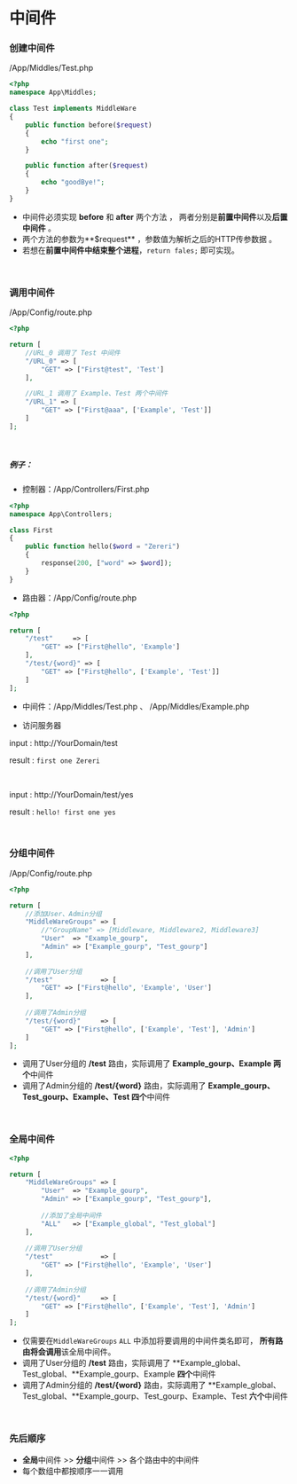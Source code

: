 # 中间件

### 创建中间件

/App/Middles/Test.php

``` php
<?php
namespace App\Middles;

class Test implements MiddleWare
{
    public function before($request)
    {
        echo "first one";
    }

    public function after($request)
    {
        echo "goodBye!";
    }
}
```

- 中间件必须实现 **before** 和 **after** 两个方法 ， 两者分别是**前置中间件**以及**后置中间件** 。
- 两个方法的参数为**$request** ，参数值为解析之后的HTTP传参数据 。
- 若想在**前置中间件中结束整个进程**，`return fales;` 即可实现。


<br/>

### 调用中间件

/App/Config/route.php

```php
<?php

return [
    //URL_0 调用了 Test 中间件
    "/URL_0" => [
        "GET" => ["First@test", 'Test']
    ],

    //URL_1 调用了 Example、Test 两个中间件
    "/URL_1" => [
        "GET" => ["First@aaa", ['Example', 'Test']]
    ]
];
```

<br/>

##### 例子：

- 控制器：/App/Controllers/First.php

``` php
<?php
namespace App\Controllers;

class First
{
    public function hello($word = "Zereri")
    {
        response(200, ["word" => $word]);
    }
}
```

- 路由器：/App/Config/route.php

```php
<?php

return [
    "/test"     => [
        "GET" => ["First@hello", 'Example']
    ],
    "/test/{word}" => [
        "GET" => ["First@hello", ['Example', 'Test']]
    ]
];
```

- 中间件：/App/Middles/Test.php 、 /App/Middles/Example.php  


- 访问服务器

input : http://YourDomain/test

result : `first one Zereri `

<br/>

input : http://YourDomain/test/yes

result : `hello! first one yes `

<br/>

### 分组中间件

/App/Config/route.php

```php
<?php

return [
  	//添加User、Admin分组
    "MiddleWareGroups" => [
      	//"GroupName" => [Middleware, Middleware2, Middleware3]
        "User"  => "Example_gourp",
        "Admin" => ["Example_gourp", "Test_gourp"]
    ],
  
  	//调用了User分组
    "/test"            => [
        "GET" => ["First@hello", 'Example', 'User']
    ],
  
  	//调用了Admin分组
    "/test/{word}"     => [
        "GET" => ["First@hello", ['Example', 'Test'], 'Admin']
    ]
];
```

- 调用了User分组的 **/test**  路由，实际调用了 **Example_gourp、Example 两个**中间件
- 调用了Admin分组的 **/test/{word}** 路由，实际调用了 **Example_gourp、Test_gourp、Example、Test 四个**中间件

<br/>

### 全局中间件

```php
<?php

return [
    "MiddleWareGroups" => [
        "User"  => "Example_gourp",
        "Admin" => ["Example_gourp", "Test_gourp"],
      
      	//添加了全局中间件
      	"ALL"   => ["Example_global", "Test_global"]
    ],
  
  	//调用了User分组
    "/test"            => [
        "GET" => ["First@hello", 'Example', 'User']
    ],
  
  	//调用了Admin分组
    "/test/{word}"     => [
        "GET" => ["First@hello", ['Example', 'Test'], 'Admin']
    ]
];
```

- 仅需要在`MiddleWareGroups` `ALL` 中添加将要调用的中间件类名即可， **所有路由将会调用**该全局中间件。
- 调用了User分组的 **/test**  路由，实际调用了 **Example_global、Test_global、**Example_gourp、Example **四个**中间件
- 调用了Admin分组的 **/test/{word}** 路由，实际调用了 **Example_global、Test_global、**Example_gourp、Test_gourp、Example、Test **六个**中间件

<br/>

### 先后顺序

- **全局**中间件 >> **分组**中间件 >> 各个路由中的中间件
- 每个数组中都按顺序一一调用